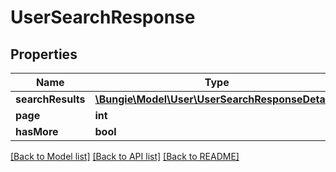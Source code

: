 # UserSearchResponse

## Properties
Name | Type | Description | Notes
------------ | ------------- | ------------- | -------------
**searchResults** | [**\Bungie\Model\User\UserSearchResponseDetail[]**](UserSearchResponseDetail.md) |  | [optional] 
**page** | **int** |  | [optional] 
**hasMore** | **bool** |  | [optional] 

[[Back to Model list]](../README.md#documentation-for-models) [[Back to API list]](../README.md#documentation-for-api-endpoints) [[Back to README]](../README.md)


